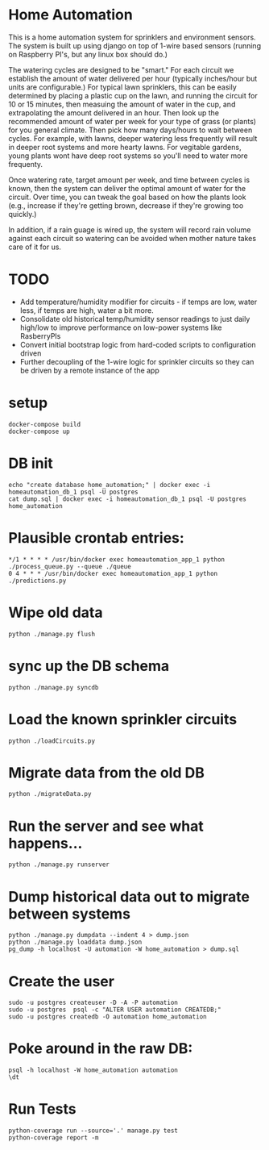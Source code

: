 Home Automation
===============

This is a home automation system for sprinklers and environment sensors.
The system is built up using django on top of 1-wire based sensors
(running on Raspberry PI's, but any linux box should do.)

The watering cycles are designed to be "smart."  For each circuit we
establish the amount of water delivered per hour (typically inches/hour
but units are configurable.)  For typical lawn sprinklers, this can
be easily determined by placing a plastic cup on the lawn, and running
the circuit for 10 or 15 minutes, then measuing the amount of water in
the cup, and extrapolating the amount delivered in an hour.  Then look
up the recommended amount of water per week for your type of grass
(or plants) for you general climate.  Then pick how many days/hours to
wait between cycles.  For example, with lawns, deeper watering less
frequently will result in deeper root systems and more hearty lawns.
For vegitable gardens, young plants wont have deep root systems so you'll
need to water more frequenty.

Once watering rate, target amount per week, and time between cycles is
known, then the system can deliver the optimal amount of water for the
circuit.  Over time, you can tweak the goal based on how the plants look
(e.g., increase if they're getting brown, decrease if they're growing
too quickly.)

In addition, if a rain guage is wired up, the system will record rain
volume against each circuit so watering can be avoided when mother nature
takes care of it for us.


TODO
====

* Add temperature/humidity modifier for circuits - if temps are low, water
  less, if temps are high, water a bit more.
* Consolidate old historical temp/humidity sensor readings to just daily
  high/low to improve performance on low-power systems like RasberryPIs
* Convert initial bootstrap logic from hard-coded scripts to
  configuration driven
* Further decoupling of the 1-wire logic for sprinkler circuits
  so they can be driven by a remote instance of the app


# setup

    docker-compose build
    docker-compose up


# DB init
    echo "create database home_automation;" | docker exec -i homeautomation_db_1 psql -U postgres
    cat dump.sql | docker exec -i homeautomation_db_1 psql -U postgres home_automation

# Plausible crontab entries:
    */1 * * * * /usr/bin/docker exec homeautomation_app_1 python ./process_queue.py --queue ./queue
    0 4 * * * /usr/bin/docker exec homeautomation_app_1 python ./predictions.py

# Wipe old data

    python ./manage.py flush

# sync up the DB schema

    python ./manage.py syncdb

# Load the known sprinkler circuits

    python ./loadCircuits.py

# Migrate data from the old DB

    python ./migrateData.py

# Run the server and see what happens...

    python ./manage.py runserver

# Dump historical data out to migrate between systems

    python ./manage.py dumpdata --indent 4 > dump.json
    python ./manage.py loaddata dump.json
    pg_dump -h localhost -U automation -W home_automation > dump.sql

# Create the user

    sudo -u postgres createuser -D -A -P automation
    sudo -u postgres  psql -c "ALTER USER automation CREATEDB;"
    sudo -u postgres createdb -O automation home_automation

# Poke around in the raw DB:

    psql -h localhost -W home_automation automation
    \dt

# Run Tests

    python-coverage run --source='.' manage.py test
    python-coverage report -m


